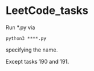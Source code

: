 # LeetCode_tasks

Run *.py via
```console
python3 ****.py
```

specifying the name.

Except tasks 190 and 191.